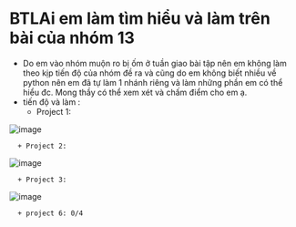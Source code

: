 # BTLAi em làm tìm hiểu và làm trên bài của nhóm 13
  - Do em vào nhóm muộn ro bị ốm ở tuần giao bài tập nên em không làm theo kịp tiến độ của nhóm đề ra và cũng do em không biết nhiều về python nên em đã tự làm 1 nhánh riêng và làm những phần em có thể hiểu đc. Mong thầy có thể xem xét và chấm điểm cho em ạ.
  - tiến độ và làm :
      + Project 1:
   

![image](https://github.com/TruongMinhDuc/BTLAi/assets/56502903/3ef64437-0346-42e4-bfc9-8e856455436d)

      + Project 2:




      
![image](https://github.com/TruongMinhDuc/BTLAi/assets/56502903/b33d7c7c-f843-4e60-b1e8-50e398cce2be)

      + Project 3:





      
![image](https://github.com/TruongMinhDuc/BTLAi/assets/56502903/e159be21-1bee-4cf9-9ec5-d8c9f84c902b)

      + project 6: 0/4
